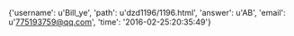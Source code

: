 {'username': u'Bill_ye', 'path': u'dzd1196/1196.html', 'answer': u'AB', 'email': u'775193759@qq.com', 'time': '2016-02-25:20:35:49'}